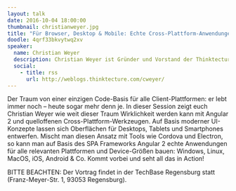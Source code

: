 ```yaml
---
layout: talk
date: 2016-10-04 18:00:00
thumbnail: christianweyer.jpg
title: "Für Browser, Desktop & Mobile: Echte Cross-Plattform-Anwendungen mit Angular 2 – in Action!"
doodle: 4qrf33bkvytwq2xv
speaker:
  name: Christian Weyer
  description: Christian Weyer ist Gründer und Vorstand der Thinktecture AG sowie Google Developer Expert und Microsoft MVP. Er spricht seit knapp zwei Dekaden auf unterschiedlichsten Softwarekonferenzen und -Events weltweit - mit Leidenschaft und Engagement.
  social:
    - title: rss
      url: http://weblogs.thinktecture.com/cweyer/
---
```

Der Traum von einer einzigen Code-Basis für alle Client-Plattformen: er lebt immer noch – heute sogar mehr denn je. In dieser Session zeigt euch Christian Weyer wie weit dieser Traum Wirklichkeit werden kann mit Angular 2 und quelloffenen Cross-Plattform-Werkzeugen. Auf Basis moderner UI-Konzepte lassen sich Oberflächen für Desktops, Tablets und Smartphones entwerfen. Mischt man diesen Ansatz mit Tools wie Cordova und Electron, so kann man auf Basis des SPA Frameworks Angular 2 echte Anwendungen für alle relevanten Plattformen und Device-Größen bauen: Windows, Linux, MacOS, iOS, Android & Co. Kommt vorbei und seht all das in Action!

BITTE BEACHTEN: Der Vortrag findet in der TechBase Regensburg statt (Franz-Meyer-Str. 1, 93053 Regensburg).